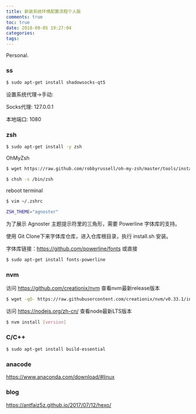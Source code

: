 ```yaml
---
title: 新装系统环境配置流程个人版
comments: true
toc: true
date: 2018-09-05 19:27:04
categories:
tags:
---
```


Personal.

<!--more-->

### ss

```sh
$ sudo apt-get install shadowsocks-qt5
```

设置系统代理->手动:

Socks代理: 127.0.0.1

本地端口: 1080

### zsh

```sh
$ sudo apt-get install -y zsh
```
OhMyZsh

```sh
$ wget https://raw.github.com/robbyrussell/oh-my-zsh/master/tools/install.sh -O - | sh
```

```sh
$ chsh -s /bin/zsh
```

reboot terminal

```sh
$ vim ~/.zshrc
```

```sh
ZSH_THEME="agnoster"
```

为了展示 Agnoster 主题提示符里的三角形，需要 Powerline 字体库的支持。

使用 Git Clone下来字体库仓库，进入仓库根目录，执行 install.sh 安装。

字体库链接：https://github.com/powerline/fonts 或直接

```sh
$ sudo apt-get install fonts-powerline
```

### nvm

访问 https://github.com/creationix/nvm 查看nvm最新release版本

```sh
$ wget -qO- https://raw.githubusercontent.com/creationix/nvm/v0.33.1/install.sh | bash
```

访问 https://nodejs.org/zh-cn/ 查看node最新LTS版本

```sh
$ nvm install [version]
```

### C/C++

```sh
$ sudo apt-get install build-essential
```

### anacode

https://www.anaconda.com/download/#linux

### blog

https://antfaiz5z.github.io/2017/07/12/hexo/